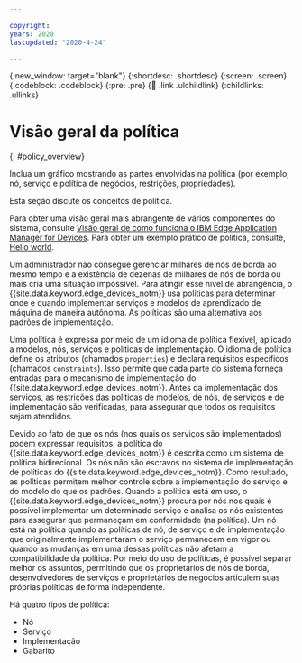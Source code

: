 ```yaml
---

copyright:
years: 2020
lastupdated: "2020-4-24"

---
```


{:new_window: target="blank"}
{:shortdesc: .shortdesc}
{:screen: .screen}
{:codeblock: .codeblock}
{:pre: .pre}
{:child: .link .ulchildlink}
{:childlinks: .ullinks}

# Visão geral da política
{: #policy_overview}

Inclua um gráfico mostrando as partes envolvidas na política (por exemplo, nó, serviço e política de negócios, restrições, propriedades). 

Esta seção discute os conceitos de política. 

Para obter uma visão geral mais abrangente de vários componentes do sistema, consulte [Visão geral de como funciona o IBM Edge Application Manager for Devices](../getting_started/overview.md). Para obter um exemplo prático de política, consulte, [Hello world](../getting_started/policy.md).

Um administrador não consegue gerenciar milhares de nós de borda ao mesmo tempo e a existência de dezenas de milhares de nós de borda ou mais cria uma situação impossível. Para atingir esse nível de abrangência, o {{site.data.keyword.edge_devices_notm}} usa políticas para determinar onde e quando implementar serviços e modelos de aprendizado de máquina de maneira autônoma. As políticas são uma alternativa aos padrões de implementação.

Uma política é expressa por meio de um idioma de política flexível, aplicado a modelos, nós, serviços e políticas de implementação. O idioma de política define os atributos (chamados `properties`) e declara requisitos específicos (chamados `constraints`). Isso permite que cada parte do sistema forneça entradas para o mecanismo de implementação do {{site.data.keyword.edge_devices_notm}}. Antes da implementação dos serviços, as restrições das políticas de modelos, de nós, de serviços e de implementação são verificadas, para assegurar que todos os requisitos sejam atendidos.

Devido ao fato de que os nós (nos quais os serviços são implementados) podem expressar requisitos, a política do {{site.data.keyword.edge_devices_notm}} é descrita como um sistema de política bidirecional. Os nós não são escravos no sistema de implementação de políticas do {{site.data.keyword.edge_devices_notm}}. Como resultado, as políticas permitem melhor controle sobre a implementação do serviço e do modelo do que os padrões. Quando a política está em uso, o {{site.data.keyword.edge_devices_notm}} procura por nós nos quais é possível implementar um determinado serviço e analisa os nós existentes para assegurar que permaneçam em conformidade (na política). Um nó está na política quando as políticas de nó, de serviço e de implementação que originalmente implementaram o serviço permanecem em vigor ou quando as mudanças em uma dessas políticas não afetam a compatibilidade da política. Por meio do uso de políticas, é possível separar melhor os assuntos, permitindo que os proprietários de nós de borda, desenvolvedores de serviços e proprietários de negócios articulem suas próprias políticas de forma independente.

Há quatro tipos de política:

* Nó
* Serviço
* Implementação
* Gabarito
